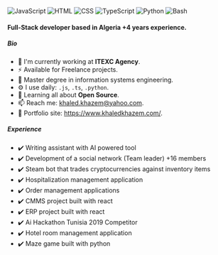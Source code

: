 ![JavaScript](https://img.shields.io/badge/JavaScript-Expert-green)
![HTML](https://img.shields.io/badge/React-Expert-green)
![CSS](https://img.shields.io/badge/Node-Expert-green)
![TypeScript](https://img.shields.io/badge/TypeScript-Intermediate-yellow)
![Python](https://img.shields.io/badge/Python-Intermediate-yellow)
![Bash](https://img.shields.io/badge/Bash-Intermediate-yellow)


#### Full-Stack developer based in Algeria +4 years experience.

##### Bio
- 🏢 I'm currently working at **ITEXC Agency**.
- ⚡ Available for Freelance projects.
- 🔭 Master degree in information systems engineering.
- ⚙️ I use daily: `.js`, `.ts`, `.python`.
- 🌱 Learning all about **Open Source**.
- 📫 Reach me: khaled.khazem@yahoo.com.
- 🎯 Portfolio site: https://www.khaledkhazem.com/.

##### Experience
- ✔️ Writing assistant with AI powered tool
- ✔️ Development of a social network (Team leader) +16 members
- ✔️ Steam bot that trades cryptocurrencies against inventory items
- ✔️ Hospitalization management application
- ✔️ Order management applications
- ✔️ CMMS project built with react
- ✔️ ERP project built with react
- ✔️ Ai Hackathon Tunisia 2019 Competitor
- ✔️ Hotel room management application
- ✔️ Maze game built with python

